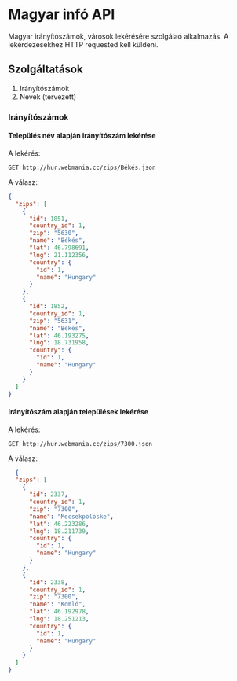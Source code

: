 # Magyar infó API

Magyar irányítószámok, városok lekérésére szolgálaó alkalmazás. A lekérdezésekhez HTTP requested kell küldeni.

## Szolgáltatások

1. Irányítószámok
2. Nevek (tervezett)

### Irányítószámok

#### Település név alapján irányítószám lekérése

A lekérés:

    GET http://hur.webmania.cc/zips/Békés.json

A válasz:

````json
{
  "zips": [
    {
      "id": 1851,
      "country_id": 1,
      "zip": "5630",
      "name": "Békés",
      "lat": 46.798691,
      "lng": 21.112356,
      "country": {
        "id": 1,
        "name": "Hungary"
      }
    },
    {
      "id": 1852,
      "country_id": 1,
      "zip": "5631",
      "name": "Békés",
      "lat": 46.193275,
      "lng": 18.731958,
      "country": {
        "id": 1,
        "name": "Hungary"
      }
    }
  ]
}
````

#### Irányítószám alapján települések lekérése

A lekérés:

    GET http://hur.webmania.cc/zips/7300.json

A válasz:

````json
  {
  "zips": [
    {
      "id": 2337,
      "country_id": 1,
      "zip": "7300",
      "name": "Mecsekpölöske",
      "lat": 46.223286,
      "lng": 18.211739,
      "country": {
        "id": 1,
        "name": "Hungary"
      }
    },
    {
      "id": 2338,
      "country_id": 1,
      "zip": "7300",
      "name": "Komló",
      "lat": 46.192978,
      "lng": 18.251213,
      "country": {
        "id": 1,
        "name": "Hungary"
      }
    }
  ]
}
````